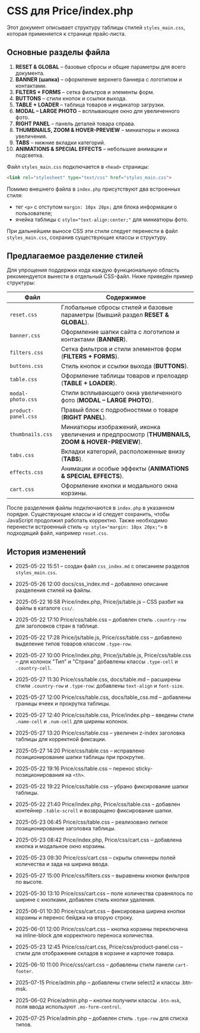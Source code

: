 # CSS для Price/index.php

Этот документ описывает структуру таблицы стилей `styles_main.css`, которая применяется к странице прайс‑листа.

## Основные разделы файла

1. **RESET & GLOBAL** – базовые сбросы и общие параметры для всего документа.
2. **BANNER (шапка)** – оформление верхнего баннера с логотипом и контактами.
3. **FILTERS + FORMS** – сетка фильтров и элементы форм.
4. **BUTTONS** – стили кнопок и ссылки выхода.
5. **TABLE + LOADER** – таблица товаров и индикатор загрузки.
6. **MODAL – LARGE PHOTO** – всплывающее окно для увеличенного фото.
7. **RIGHT PANEL** – панель деталей товара справа.
8. **THUMBNAILS, ZOOM & HOVER-PREVIEW** – миниатюры и иконка увеличения.
9. **TABS** – нижние вкладки категорий.
10. **ANIMATIONS & SPECIAL EFFECTS** – небольшие анимации и подсветка.

Файл `styles_main.css` подключается в `<head>` страницы:

```html
<link rel="stylesheet" type="text/css" href="styles_main.css">
```

Помимо внешнего файла в `index.php` присутствуют два встроенных стиля:

- тег `<p>` с отступом `margin: 10px 20px;` для блока информации о пользователе;
- ячейка таблицы с `style="text-align:center;"` для миниатюры фото.

При дальнейшем выносе CSS эти стили следует перенести в файл `styles_main.css`, сохранив существующие классы и структуру.

## Предлагаемое разделение стилей

Для упрощения поддержки кода каждую функциональную область рекомендуется вынести в отдельный CSS-файл. Ниже приведён пример структуры:

| Файл | Содержимое |
|------|------------|
|`reset.css`|Глобальные сбросы стилей и базовые параметры (бывший раздел **RESET & GLOBAL**).|
|`banner.css`|Оформление шапки сайта с логотипом и контактами (**BANNER**).|
|`filters.css`|Сетка фильтров и стили элементов форм (**FILTERS + FORMS**).|
|`buttons.css`|Стиль кнопок и ссылки выхода (**BUTTONS**).|
|`table.css`|Оформление таблицы товаров и прелоадер (**TABLE + LOADER**).|
|`modal-photo.css`|Стили всплывающего окна увеличенного фото (**MODAL – LARGE PHOTO**).|
|`product-panel.css`|Правый блок с подробностями о товаре (**RIGHT PANEL**).|
|`thumbnails.css`|Миниатюры изображений, иконка увеличения и предпросмотр (**THUMBNAILS, ZOOM & HOVER-PREVIEW**).|
|`tabs.css`|Вкладки категорий, расположенные внизу (**TABS**).|
|`effects.css`|Анимации и особые эффекты (**ANIMATIONS & SPECIAL EFFECTS**).|
|`cart.css`|Оформление кнопки и модального окна корзины.|

После разделения файлы подключаются в `index.php` в указанном порядке. Существующие классы и id следует сохранить, чтобы JavaScript продолжил работать корректно. Также необходимо перенести встроенный стиль `<p style="margin: 10px 20px;">` в подходящий файл, например `reset.css`.

## История изменений

- 2025-05-22 15:51 – создан файл `css_index.md` с описанием разделов `styles_main.css`.

- 2025-05-26 12:00 docs/css_index.md – добавлено описание разделения стилей на файлы.
- 2025-05-22 16:58 Price/index.php, Price/js/table.js – CSS разбит на файлы в каталоге `css/`.
- 2025-05-22 17:10 Price/css/table.css – добавлен стиль `.country-row` для заголовков стран в таблице.
- 2025-05-22 17:28 Price/js/table.js, Price/css/table.css – добавлено выделение типов товаров классом `.type-row`.
- 2025-05-27 10:00 Price/index.php, Price/js/table.js, Price/css/table.css – для колонок "Тип" и "Страна" добавлены классы `.type-cell` и `.country-cell`.
- 2025-05-27 11:30 Price/css/table.css, docs/table.md – расширены стили `.country-row` и `.type-row`: добавлены `text-align` и `font-size`.
- 2025-05-27 12:00 Price/css/table.css, docs/table_css.md – добавлены границы ячеек и прокрутка таблицы.
- 2025-05-27 12:40 Price/css/table.css, Price/index.php – введены стили `.name-cell` и `.num-cell` для ширины колонок.
- 2025-05-27 13:20 Price/css/table.css – увеличен z-index заголовка таблицы для корректной фиксации.
- 2025-05-27 14:20 Price/css/table.css – исправлено позиционирование шапки таблицы при прокрутке.
- 2025-05-22 19:16 Price/css/table.css – перенос sticky-позиционирования на `<th>`.
- 2025-05-22 19:22 Price/css/table.css – убрано фиксирование шапки таблицы.
- 2025-05-22 21:40 Price/index.php, Price/css/table.css – добавлен контейнер `.table-scroll` и возвращено фиксирование шапки.
- 2025-05-23 06:45 Price/css/table.css – реализовано липкое позиционирование заголовка таблицы.
- 2025-05-23 08:42 Price/index.php, Price/css/cart.css – добавлена кнопка и модальное окно корзины.

- 2025-05-23 09:30 Price/css/cart.css – скрыты спиннеры полей количества и зада
на ширина ввода.


- 2025-05-27 15:00 Price/css/filters.css – выравнены кнопки фильтров по высоте.
- 2025-05-30 13:10 Price/css/cart.css – поле количества сравнялось по ширине с кнопками, добавлен стиль кнопки удаления.
- 2025-06-01 10:30 Price/css/cart.css – фиксирована ширина кнопки корзины и перенос бейджа на вторую строку.
- 2025-06-01 12:00 Price/css/cart.css – кнопка корзины переключена на inline-block для корректного переноса количества.
- 2025-05-23 12:45 Price/css/cart.css, Price/css/product-panel.css – стили для отображения складов в корзине и карточке товара.
- 2025-06-10 11:00 Price/css/cart.css – добавлены стили панели `cart-footer`.

- 2025-07-15 Price/admin.php – добавлены стили select2 и классы .btn-msk.
- 2025-06-02 Price/admin.php – кнопки получили классы `.btn-msk`, поля ввода
  используют `.ms-form-control`.
- 2025-07-25 Price/admin.php – добавлен стиль `.type-row` для списка типов.

